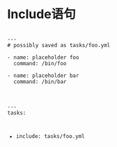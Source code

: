 # Include语句


<div style="width: 60%;">

<pre>
<code>
---
# possibly saved as tasks/foo.yml

- name: placeholder foo
  command: /bin/foo

- name: placeholder bar
  command: /bin/bar
</code>
</pre>

</div>
<div style="width: 40%">
<pre>
<code>
---
tasks:

  - include: tasks/foo.yml
</code>
</pre>
</div>